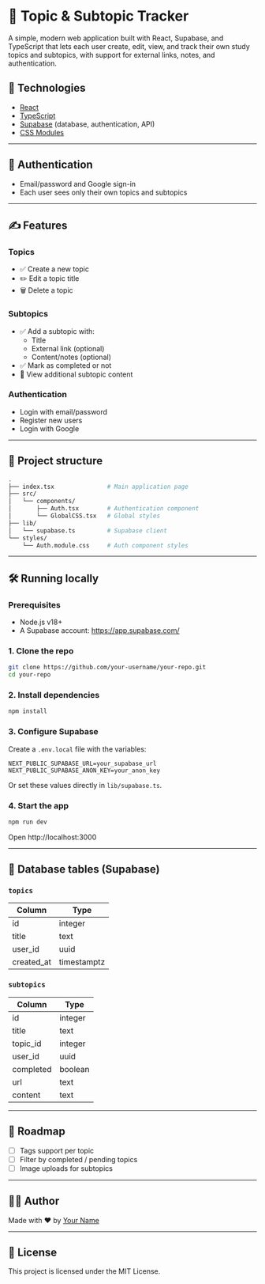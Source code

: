 # 🧠 Topic & Subtopic Tracker

A simple, modern web application built with React, Supabase, and TypeScript that lets each user create, edit, view, and track their own study topics and subtopics, with support for external links, notes, and authentication.

## 🚀 Technologies

- [React](https://reactjs.org/)
- [TypeScript](https://www.typescriptlang.org/)
- [Supabase](https://supabase.io/) (database, authentication, API)
- [CSS Modules](https://github.com/css-modules/css-modules)

---

## 🔐 Authentication

- Email/password and Google sign-in
- Each user sees only their own topics and subtopics

---

## ✍️ Features

### Topics

- ✅ Create a new topic
- ✏️ Edit a topic title
- 🗑️ Delete a topic

### Subtopics

- ✅ Add a subtopic with:
  - Title
  - External link (optional)
  - Content/notes (optional)
- ✅ Mark as completed or not
- 🔎 View additional subtopic content

### Authentication

- Login with email/password
- Register new users
- Login with Google

---

## 📁 Project structure

```bash
.
├── index.tsx               # Main application page
├── src/
│   └── components/
│       ├── Auth.tsx        # Authentication component
│       └── GlobalCSS.tsx   # Global styles
├── lib/
│   └── supabase.ts         # Supabase client
└── styles/
    └── Auth.module.css     # Auth component styles
```

---

## 🛠️ Running locally

### Prerequisites

- Node.js v18+
- A Supabase account: https://app.supabase.com/

### 1. Clone the repo

```bash
git clone https://github.com/your-username/your-repo.git
cd your-repo
```

### 2. Install dependencies

```bash
npm install
```

### 3. Configure Supabase

Create a `.env.local` file with the variables:

```env
NEXT_PUBLIC_SUPABASE_URL=your_supabase_url
NEXT_PUBLIC_SUPABASE_ANON_KEY=your_anon_key
```

Or set these values directly in `lib/supabase.ts`.

### 4. Start the app

```bash
npm run dev
```

Open http://localhost:3000

---

## 🧪 Database tables (Supabase)

### `topics`

| Column     | Type        |
| ---------- | ----------- |
| id         | integer     |
| title      | text        |
| user_id    | uuid        |
| created_at | timestamptz |

### `subtopics`

| Column    | Type    |
| --------- | ------- |
| id        | integer |
| title     | text    |
| topic_id  | integer |
| user_id   | uuid    |
| completed | boolean |
| url       | text    |
| content   | text    |

---

## 📌 Roadmap

- [ ] Tags support per topic
- [ ] Filter by completed / pending topics
- [ ] Image uploads for subtopics

---

## 🧑‍💻 Author

Made with ❤️ by [Your Name](https://github.com/your-username)

---

## 📄 License

This project is licensed under the MIT License.
